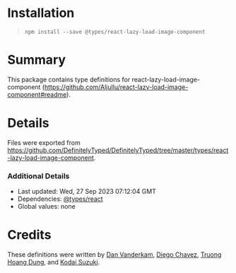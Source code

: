 # Installation
> `npm install --save @types/react-lazy-load-image-component`

# Summary
This package contains type definitions for react-lazy-load-image-component (https://github.com/Aljullu/react-lazy-load-image-component#readme).

# Details
Files were exported from https://github.com/DefinitelyTyped/DefinitelyTyped/tree/master/types/react-lazy-load-image-component.

### Additional Details
 * Last updated: Wed, 27 Sep 2023 07:12:04 GMT
 * Dependencies: [@types/react](https://npmjs.com/package/@types/react)
 * Global values: none

# Credits
These definitions were written by [Dan Vanderkam](https://github.com/danvk), [Diego Chavez](https://github.com/diegochavez), [Truong Hoang Dung](https://github.com/revskill10), and [Kodai Suzuki](https://github.com/kodai3).
